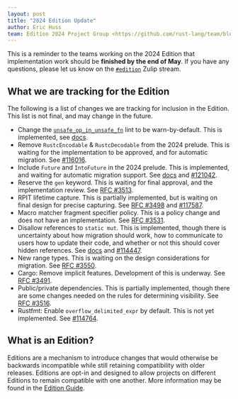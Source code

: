 ```yaml
---
layout: post
title: "2024 Edition Update"
author: Eric Huss
team: Edition 2024 Project Group <https://github.com/rust-lang/team/blob/15e99829ee2124b07f740b8befd41c55a46fee91/teams/project-edition-2024.toml>
---
```


This is a reminder to the teams working on the 2024 Edition that implementation work should be **finished by the end of May**. If you have any questions, please let us know on the [`#edition`][zulip] Zulip stream.

[zulip]: https://rust-lang.zulipchat.com/#narrow/stream/268952-edition

## What we are tracking for the Edition

The following is a list of changes we are tracking for inclusion in the Edition. This list is not final, and may change in the future.

- Change the [`unsafe_op_in_unsafe_fn`] lint to be warn-by-default. This is implemented, see [docs][docs-unsafe].
- Remove `RustcEncodable` & `RustcDecodable` from the 2024 prelude. This is waiting for the implementation to be approved, and for automatic migration. See [#116016](https://github.com/rust-lang/rust/pull/116016).
- Include `Future` and `IntoFuture` in the 2024 prelude. This is implemented, and waiting for automatic migration support. See [docs][docs-future] and [#121042](https://github.com/rust-lang/rust/issues/121042#issuecomment-1942181209).
- Reserve the `gen` keyword. This is waiting for final approval, and the implementation review. See [RFC #3513](https://github.com/rust-lang/rfcs/pull/3513).
- RPIT lifetime capture. This is partially implemented, but is waiting on final design for precise capturing. See [RFC #3498](https://rust-lang.github.io/rfcs/3498-lifetime-capture-rules-2024.html) and [#117587](https://github.com/rust-lang/rust/issues/117587).
- Macro matcher fragment specifier policy. This is a policy change and does not have an implementation. See [RFC #3531](https://rust-lang.github.io/rfcs/3531-macro-fragment-policy.html).
- Disallow references to `static mut`. This is implemented, though there is uncertainty about how migration should work, how to communicate to users how to update their code, and whether or not this should cover hidden references. See [docs][docs-static-mut] and [#114447](https://github.com/rust-lang/rust/issues/114447).
- New range types. This is waiting on the design considerations for migration. See [RFC #3550](https://github.com/rust-lang/rfcs/pull/3550).
- Cargo: Remove implicit features. Development of this is underway. See [RFC #3491](https://rust-lang.github.io/rfcs/3491-remove-implicit-features.html).
- Public/private dependencies. This is partially implemented, though there are some changes needed on the rules for determining visibility. See [RFC #3516](https://rust-lang.github.io/rfcs/3516-public-private-dependencies.html).
- Rustfmt: Enable `overflow_delimited_expr` by default. This is not yet implemented. See [#114764](https://github.com/rust-lang/rust/pull/114764).

[docs-static-mut]: https://doc.rust-lang.org/nightly/edition-guide/rust-2024/static-mut-references.html
[docs-future]: https://doc.rust-lang.org/nightly/edition-guide/rust-2024/prelude.html
[docs-unsafe]: https://doc.rust-lang.org/nightly/edition-guide/rust-2024/unsafe-op-in-unsafe-fn.html
[`unsafe_op_in_unsafe_fn`]: https://doc.rust-lang.org/nightly/rustc/lints/listing/allowed-by-default.html#unsafe-op-in-unsafe-fn

## What is an Edition?

Editions are a mechanism to introduce changes that would otherwise be backwards incompatible while still retaining compatibility with older releases. Editions are opt-in and designed to allow projects on different Editions to remain compatible with one another. More information may be found in the [Edition Guide].

[Edition Guide]: https://doc.rust-lang.org/nightly/edition-guide/editions/index.html
